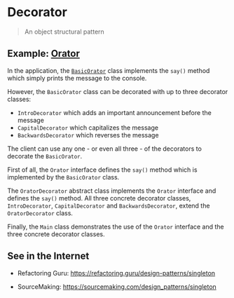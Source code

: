 # Decorator

> An object structural pattern

## Example: [Orator](../../src/main/java/decorator/orator)

In the application, the [`BasicOrator`](../../src/main/java/decorator/orator/BasicOrator)  class implements the `say()` method which simply 
prints the message to the console.

However, the `BasicOrator` class can be decorated with up to three decorator classes:
- `IntroDecorator` which adds an important announcement before the message
- `CapitalDecorator` which capitalizes the message
- `BackwardsDecorator` which reverses the message

The client can use any one - or even all three - of the decorators to decorate the `BasicOrator`.

First of all, the `Orator` interface defines the `say()` method which is implemented by the `BasicOrator` class.

The `OratorDecorator` abstract class implements the `Orator` interface and defines the `say()` method.
All three concrete decorator classes, `IntroDecorator`, `CapitalDecorator` and `BackwardsDecorator`, extend the `OratorDecorator` class.

Finally, the `Main` class demonstrates the use of the `Orator` interface and the three concrete decorator classes.


## See in the Internet

- Refactoring Guru: https://refactoring.guru/design-patterns/singleton

- SourceMaking: https://sourcemaking.com/design_patterns/singleton






